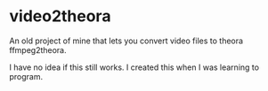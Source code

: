 # video2theora
An old project of mine that lets you convert video files to theora ffmpeg2theora.

I have no idea if this still works.  I created this when I was learning to program.
